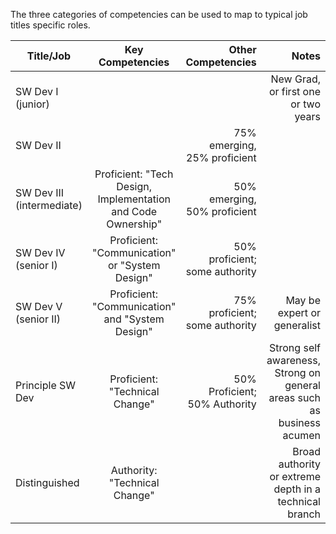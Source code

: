 The three categories of competencies can be used to map to typical job titles specific roles. 



| Title/Job           | Key Competencies           | Other Competencies           |     Notes  |
| ------------------- |:-------------------------:| ----------------------------:| ----------:|
| SW Dev I (junior)   |   |   |  New Grad, or first one or two years |
| SW Dev II           |   |  75% emerging, 25% proficient  |   |
| SW Dev III (intermediate) | Proficient: "Tech Design, Implementation and Code Ownership" | 50% emerging, 50% proficient |   |
| SW Dev IV (senior I) | Proficient: "Communication" or "System Design" | 50% proficient; some authority  |   |
| SW Dev V (senior II) | Proficient: "Communication" and "System Design" | 75% proficient; some authority  | May be expert or generalist |
| Principle SW Dev    | Proficient: "Technical Change" | 50% Proficient; 50% Authority | Strong self awareness, Strong on general areas such as business acumen |
| Distinguished       | Authority: "Technical Change" | | Broad authority or extreme depth in a technical branch |
